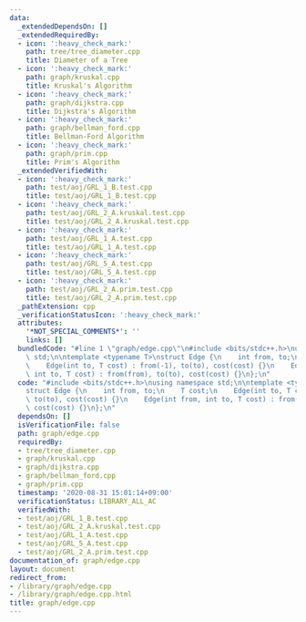 ```yaml
---
data:
  _extendedDependsOn: []
  _extendedRequiredBy:
  - icon: ':heavy_check_mark:'
    path: tree/tree_diameter.cpp
    title: Diameter of a Tree
  - icon: ':heavy_check_mark:'
    path: graph/kruskal.cpp
    title: Kruskal's Algorithm
  - icon: ':heavy_check_mark:'
    path: graph/dijkstra.cpp
    title: Dijkstra's Algorithm
  - icon: ':heavy_check_mark:'
    path: graph/bellman_ford.cpp
    title: Bellman-Ford Algorithm
  - icon: ':heavy_check_mark:'
    path: graph/prim.cpp
    title: Prim's Algorithm
  _extendedVerifiedWith:
  - icon: ':heavy_check_mark:'
    path: test/aoj/GRL_1_B.test.cpp
    title: test/aoj/GRL_1_B.test.cpp
  - icon: ':heavy_check_mark:'
    path: test/aoj/GRL_2_A.kruskal.test.cpp
    title: test/aoj/GRL_2_A.kruskal.test.cpp
  - icon: ':heavy_check_mark:'
    path: test/aoj/GRL_1_A.test.cpp
    title: test/aoj/GRL_1_A.test.cpp
  - icon: ':heavy_check_mark:'
    path: test/aoj/GRL_5_A.test.cpp
    title: test/aoj/GRL_5_A.test.cpp
  - icon: ':heavy_check_mark:'
    path: test/aoj/GRL_2_A.prim.test.cpp
    title: test/aoj/GRL_2_A.prim.test.cpp
  _pathExtension: cpp
  _verificationStatusIcon: ':heavy_check_mark:'
  attributes:
    '*NOT_SPECIAL_COMMENTS*': ''
    links: []
  bundledCode: "#line 1 \"graph/edge.cpp\"\n#include <bits/stdc++.h>\nusing namespace\
    \ std;\n\ntemplate <typename T>\nstruct Edge {\n    int from, to;\n    T cost;\n\
    \    Edge(int to, T cost) : from(-1), to(to), cost(cost) {}\n    Edge(int from,\
    \ int to, T cost) : from(from), to(to), cost(cost) {}\n};\n"
  code: "#include <bits/stdc++.h>\nusing namespace std;\n\ntemplate <typename T>\n\
    struct Edge {\n    int from, to;\n    T cost;\n    Edge(int to, T cost) : from(-1),\
    \ to(to), cost(cost) {}\n    Edge(int from, int to, T cost) : from(from), to(to),\
    \ cost(cost) {}\n};\n"
  dependsOn: []
  isVerificationFile: false
  path: graph/edge.cpp
  requiredBy:
  - tree/tree_diameter.cpp
  - graph/kruskal.cpp
  - graph/dijkstra.cpp
  - graph/bellman_ford.cpp
  - graph/prim.cpp
  timestamp: '2020-08-31 15:01:14+09:00'
  verificationStatus: LIBRARY_ALL_AC
  verifiedWith:
  - test/aoj/GRL_1_B.test.cpp
  - test/aoj/GRL_2_A.kruskal.test.cpp
  - test/aoj/GRL_1_A.test.cpp
  - test/aoj/GRL_5_A.test.cpp
  - test/aoj/GRL_2_A.prim.test.cpp
documentation_of: graph/edge.cpp
layout: document
redirect_from:
- /library/graph/edge.cpp
- /library/graph/edge.cpp.html
title: graph/edge.cpp
---
```

